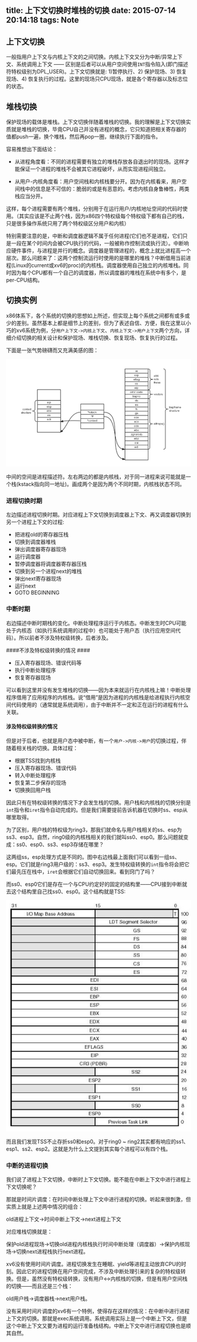 title: 上下文切换时堆栈的切换
date: 2015-07-14 20:14:18
tags: Note
---

## 上下文切换 ##
一般指用户上下文与内核上下文的之间切换。内核上下文又分为中断/异常上下文、系统调用上下文 —— 区别是后者可以从用户空间使用`INT`指令陷入(即门描述符特权级别为DPL_USER)。上下文切换就是: 1)暂停执行、2) 保护现场、3) 恢复现场、4) 恢复执行的过程。这里的现场只CPU现场，就是各个寄存器以及标志位的状态。

<!--more-->

## 堆栈切换 ##
保护现场的载体是堆栈。上下文切换伴随着堆栈的切换。我的理解是上下文切换实质就是堆栈的切换，毕竟CPU自己并没有进程的概念，它只知道把相关寄存器的值都push一遍，换个堆栈，然后再pop一圈，继续执行下面的指令。

容易推想出下面结论：

- 从进程角度看：不同的进程需要有独立的堆栈存放各自退出时的现场。这样才能保证一个进程的堆栈不会被其它进程破坏，从而实现进程间独立。

- 从用户-内核角度看：用户空间栈和内核栈要分开。因为在内核看来，用户空间栈中的信息是不可信的：脆弱的或是有恶意的。考虑内核自身鲁棒性，两类栈应当分开。

这样，每个进程需要有两个堆栈，分别用于在运行用户/内核地址空间的代码时使用。（其实应该是不止两个栈，因为x86四个特权级每个特权级下都有自己的栈，只是很多操作系统只用了两个特权级区分用户和内核）

特别需要注意的是，中断和调度器逻辑不属于任何进程(它们也不是进程，它们只是一段在某个时间内会被CPU执行的代码，一般被称作控制流或执行流）。中断响应硬件事件，与进程是并行的概念。调度器是管理进程的，概念上就比进程高一个层次。那么问题来了：这两个控制流运行时使用的是哪里的堆栈？中断借用当前进程(Linux的current或xv6的proc)的内核栈。调度器使用自己独立的内核堆栈。同时因为每个CPU都有一个自己的调度器，所以调度器的堆栈在系统中有多个，是per-CPU结构。

## 切换实例 ##
x86体系下，各个系统的切换的思想如上所述，但实现上每个系统之间都有或多或少的差别。虽然基本上都是细节上的差别，但为了表述自信、方便，我在这里以小巧的xv6系统为例，分`用户上下文->内核上下文`、`内核上下文->用户上下文`两个方向，详细介绍切换的相关设计和保护现场、堆栈切换、恢复现场、恢复执行的过程。

下面是一张气势磅礴而又充满美感的图：

![df](/img/PCB-kernel-stack.png)

中间的空间是进程描述符。左右两边的都是内核栈，对于同一进程来说可能就是一个栈(kstack指向同一地址)。画成两个是因为两个不同时期，内核栈状态不同。

### 进程切换时期 ###

左边描述进程切换时期。对应进程上下文切换到调度器上下文、再又调度器切换到另一个进程上下文的过程:

- 把进程old的寄存器压栈
- 切换到调度器堆栈
- 弹出调度器寄存器现场
- 运行调度器
- 暂停调度器将调度器寄存器压栈
- 切换到另一个进程next的堆栈
- 弹出next寄存器现场
- 运行next
- GOTO BEGINNING

### 中断时期 ###

右边描述中断时期栈的变化。中断处理程序运行于内核态。中断发生时CPU可能处于内核态（如执行系统调用的过程中）也可能处于用户态（执行应用空间代码）。所以前者不涉及特权级转换，后者涉及。

####不涉及特权级转换的情况 ####

- 压入寄存器现场、错误代码等
- 执行中断处理程序
- 恢复寄存器现场

可以看到这里并没有发生堆栈的切换——因为本来就运行在内核栈上嘛！中断处理程序借用了应用程序的内核栈。说“借用”是因为进程的内核栈是给进程执行内核空间代码使用的（通常就是系统调用），由于中断并不一定和正在运行的进程有什么关联。

#### 涉及特权级转换的情况 ####

但是对于后者，也就是用户态中被中断，有一个`用户->内核->用户`的切换过程，伴随着相关栈的切换。具体过程：

- 根据TSS找到内核栈
- 压入寄存器现场、错误代码
- 转入中断处理程序
- 恢复第二步保存的现场
- 切换换回用户栈

因此只有在特权级转换的情况下才会发生栈的切换。用户栈和内核栈的切换分别是`int`指令和`iret`指令自动完成的。但是我们需要提前告诉机器在切换时ss、esp从哪里取得。

为了区别，用户栈的特权级为ring3，那我们就命名与用户栈相关的ss、esp为ss3、esp3。自然，ring0级的内核栈相关的我们就叫ss0、esp0。那么问题就变成：ss0、esp0、ss3、esp3存储在哪里？

这两组ss，esp处理方式是不同的。图中右边栈最上面我们可以看到一组ss、esp。它们就是ring3用户级的：ss3、esp3。发生特权级转换的`int`指令将会把它们最先压在栈中，`iret`会根据它们自动切换回来。看到窍门了吗？

而ss0、esp0它们是存在一个与CPU约定好的固定的结构里——CPU接到中断就去这个结构里自己找ss0、esp0。这个结构就是TSS:

![TSS结构](/img/context-switch-tss.jpg)

而且我们发现TSS不止存折ss0和esp0。对于ring0 ~ ring2其实都有响应的ss1、esp1、ss2、esp2。这就是为什么上文提到其实每个进程可以有四个栈。

### 中断的进程切换 ###

我们说了进程上下文切换，中断时上下文切换。能不能在中断上下文中进行进程上下文切换呢？

那就是时间片调度：在时间中断处理上下文中进行进程的切换。听起来很刺激，但实质上就是上述两中情况的组合：

old进程上下文->时间中断上下文->next进程上下文

对应堆栈切换就是：

保护old进程现场->切换old进程内核栈执行时间中断处理（调度器）->保护内核现场->切换next进程栈执行next进程。

xv6没有使用时间片调度。进程切换发生在睡眠、yield等进程主动放弃CPU的时刻。因此它的进程切换在用户空间完成，不涉及中断处理引来的复杂的特权级转换。但是，虽然没有特权级转换，没有用户<->内核栈的切换，但是有用户空间栈的切换——而且还是三个栈：

old用户栈->调度器栈->next用户栈。

没有采用时间片调度的xv6有一个特例，使得存在这样的情况：在中断中进行进程上下文的切换。那就是exec系统调用。系统调用实际上是一个中断上下文，但是这个中断上下文又要为进程的运行准备栈结构。中断上下文中进行进程切换也是顺其自然。
